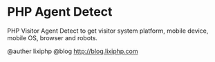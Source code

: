 PHP Agent Detect
============

PHP Visitor Agent Detect to get visitor system platform, mobile device, mobile OS, browser and robots.

@auther lixiphp
@blog http://blog.lixiphp.com
